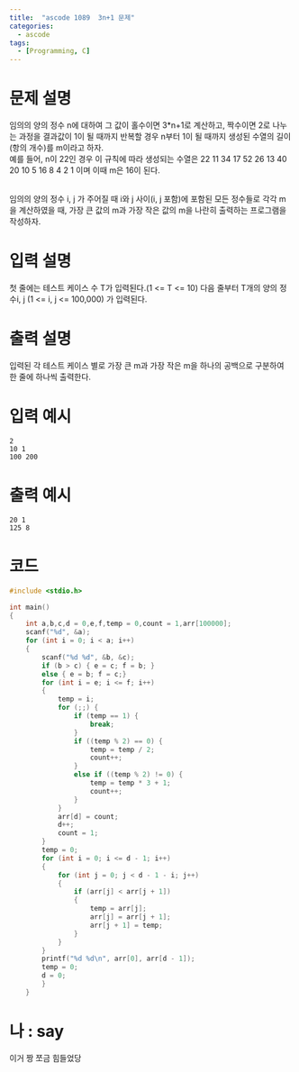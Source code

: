 ```yaml
---
title:  "ascode 1089  3n+1 문제"
categories:
  - ascode
tags:
  - [Programming, C]
---
```


# 문제 설명
임의의 양의 정수 n에 대하여 그 값이 홀수이면 3*n+1로 계산하고, 짝수이면 2로 나누는 과정을 결과값이 1이 될 때까지 반복할 경우 n부터 1이 될 때까지 생성된 수열의 길이(항의 개수)를 m이라고 하자.<br>
예를 들어, n이 22인 경우 이 규칙에 따라 생성되는 수열은 22 11 34 17 52 26 13 40 20 10 5 16 8 4 2 1 이며 이때 m은 16이 된다.<br><br>


임의의 양의 정수 i, j 가 주어질 때 i와 j 사이(i, j 포함)에 포함된 모든 정수들로 각각 m을 계산하였을 때, 가장 큰 값의 m과 가장 작은 값의 m을 나란히 출력하는 프로그램을 작성하자.
# 입력 설명
첫 줄에는 테스트 케이스 수 T가 입력된다.(1 <= T <= 10) 다음 줄부터 T개의 양의 정수i, j (1 <= i, j <= 100,000) 가 입력된다. 
# 출력 설명
입력된 각 테스트 케이스 별로 가장 큰 m과 가장 작은 m을 하나의 공백으로 구분하여 한 줄에 하나씩 출력한다.
# 입력 예시
```
2
10 1
100 200
```

# 출력 예시
```
20 1
125 8
```

# 코드

```c
#include <stdio.h>

int main()
{
    int a,b,c,d = 0,e,f,temp = 0,count = 1,arr[100000];
    scanf("%d", &a);
    for (int i = 0; i < a; i++)
    {
        scanf("%d %d", &b, &c);
        if (b > c) { e = c; f = b; }
        else { e = b; f = c;}
        for (int i = e; i <= f; i++)
        {
            temp = i;
            for (;;) {
                if (temp == 1) {
                    break;
                }
                if ((temp % 2) == 0) {
                    temp = temp / 2;
                    count++;
                }
                else if ((temp % 2) != 0) {
                    temp = temp * 3 + 1;
                    count++;
                }
            }
            arr[d] = count;
            d++;
            count = 1;
        }
        temp = 0;
        for (int i = 0; i <= d - 1; i++)
        {
            for (int j = 0; j < d - 1 - i; j++)
            {
                if (arr[j] < arr[j + 1])
                {
                    temp = arr[j];
                    arr[j] = arr[j + 1];
                    arr[j + 1] = temp;
                }
            }
        }
        printf("%d %d\n", arr[0], arr[d - 1]);
        temp = 0;
        d = 0;
        }
    }
```
# 나 : say
이거 짱 쪼금 힘들었당